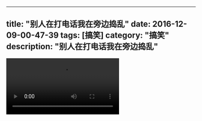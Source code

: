 
---
title: "别人在打电话我在旁边捣乱"
date: 2016-12-09-00-47-39
tags: [搞笑]
category: "搞笑"
description: "别人在打电话我在旁边捣乱"
---
<video src="http://ohtsqip0g.bkt.clouddn.com/别人在打电话我在旁边捣乱-搞笑-搞笑.mp4" controls="controls"></video>
